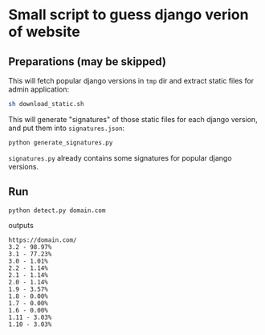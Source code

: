 # Small script to guess django verion of website

## Preparations (may be skipped)

This will fetch popular django versions in `tmp` dir and extract static files for admin application:

```sh
sh download_static.sh
```

This will generate "signatures" of those static files for each django version, and put them into `signatures.json`:

```sh
python generate_signatures.py
```

`signatures.py` already contains some signatures for popular django versions.

## Run

```sh
python detect.py domain.com
```
outputs
```
https://domain.com/
3.2 - 98.97%
3.1 - 77.23%
3.0 - 1.01%
2.2 - 1.14%
2.1 - 1.14%
2.0 - 1.14%
1.9 - 3.57%
1.8 - 0.00%
1.7 - 0.00%
1.6 - 0.00%
1.11 - 3.03%
1.10 - 3.03%
```
